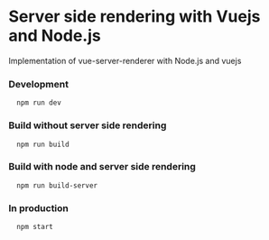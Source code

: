 # Server side rendering with Vuejs and Node.js
Implementation of vue-server-renderer with Node.js and vuejs

### Development
```
  npm run dev
```

### Build without  server side rendering
```
  npm run build
```

### Build with node and server side rendering
```
  npm run build-server
```
  
### In production
```
  npm start
```
